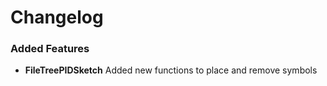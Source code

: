# Changelog

### Added Features
- **FileTreePIDSketch**
    Added new functions to place and remove symbols
